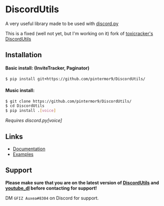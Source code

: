 # DiscordUtils

A very useful library made to be used with [discord.py](https://pypi.org/project/discord.py/)

This is a fixed (well not yet, but I'm working on it) fork of [toxicracker's DiscordUtils](https://github.com/toxicrecker/DiscordUtils)

## Installation
#### Basic install: (InviteTracker, Paginator) 
```sh
$ pip install git+https://github.com/pintermor9/DiscordUtils/
```

#### Music install:
```sh
$ git clone https://github.com/pintermor9/DiscordUtils/
$ cd DiscordUtils
$ pip install .[voice]
```
*Requires discord.py[voice]*

## Links
- [Documentation](https://pintermor9.github.io/DiscordUtils/)
- [Examples](https://github.com/pintermor9/DiscordUtils/tree/master/examples)
 

## Support
**Please make sure that you are on the latest version of [DiscordUtils](https://github.com/pintermor9/DiscordUtils) and [youtube_dl](https://pypi.org/project/youtube_dl) before contacting for support!**

DM `GFIZ Auxea#8304` on Discord for support. 
